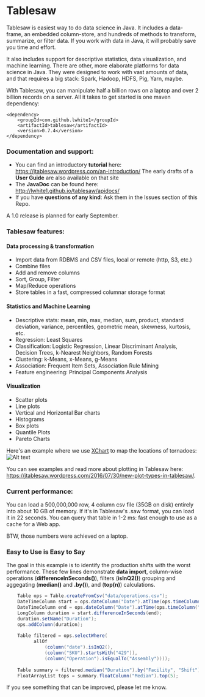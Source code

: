 Tablesaw
=======
   
Tablesaw is easiest way to do data science in Java. It includes a data-frame, an embedded column-store, and  hundreds of methods to transform, summarize, or filter data. If you work with data in Java, it will probably save you time and effort.

It also includes support for descriptive statistics, data visualization, and machine learning. There are other, more elaborate platforms for data science in Java. They were designed to work with vast amounts of data, and that requires a big stack: Spark, Hadoop, HDFS, Pig, Yarn, maybe.  

With Tablesaw, you can manipulate half a billion rows on a laptop and over 2 billion records on a server. All it takes to get started is one maven dependency:  

    <dependency>
        <groupId>com.github.lwhite1</groupId>
        <artifactId>tablesaw</artifactId>
        <version>0.7.4</version>
    </dependency>

### Documentation and support:

* You can find an introductory __tutorial__ here: https://jtablesaw.wordpress.com/an-introduction/ The early drafts of a __User Guide__ are also available on that site
* The __JavaDoc__ can be found here: http://lwhite1.github.io/tablesaw/apidocs/
* If you have __questions of any kind__: Ask them in the Issues section of this Repo.
 
A 1.0 release is planned for early September.  

### Tablesaw features: 

#### Data processing & transformation
* Import data from RDBMS and CSV files, local or remote (http, S3, etc.)
* Combine files
* Add and remove columns
* Sort, Group, Filter 
* Map/Reduce operations
* Store tables in a fast, compressed columnar storage format

#### Statistics and Machine Learning
* Descriptive stats: mean, min, max, median, sum, product, standard deviation, variance, percentiles, geometric mean, skewness, kurtosis, etc.
* Regression: Least Squares
* Classification: Logistic Regression, Linear Discriminant Analysis, Decision Trees, k-Nearest Neighbors, Random Forests
* Clustering: k-Means, x-Means, g-Means
* Association: Frequent Item Sets, Association Rule Mining
* Feature engineering: Principal Components Analysis

#### Visualization
* Scatter plots
* Line plots
* Vertical and Horizontal Bar charts
* Histograms 
* Box plots
* Quantile Plots
* Pareto Charts

Here's an example where we use [XChart](https://github.com/timmolter/XChart) to map the locations of tornadoes: 
![Alt text](https://jtablesaw.files.wordpress.com/2016/07/tornados3.png?w=809)

You can see examples and read more about plotting in Tablesaw here: https://jtablesaw.wordpress.com/2016/07/30/new-plot-types-in-tablesaw/.

### Current performance:
You can load a 500,000,000 row, 4 column csv file (35GB on disk) entirely into about 10 GB of memory. If it's in Tablesaw's .saw format, you can load it in 22 seconds. You can query that table in 1-2 ms: fast enough to use as a cache for a Web app.

BTW, those numbers were achieved on a laptop.

### Easy to Use is Easy to Say
The goal in this example is to identify the production shifts with the worst performance. These few lines demonstrate __data import__, column-wise operations (__differenceInSeconds()__), filters (__isInQ2()__) grouping and aggegating (__median()__ and __.by()__), and (__top(n)__) calculations. 

```java
    Table ops = Table.createFromCsv("data/operations.csv");                             // load data
    DateTimeColumn start = ops.dateColumn("Date").atTime(ops.timeColumn("Start"));
    DateTimeColumn end = ops.dateColumn("Date").atTime(ops.timeColumn("End");
    LongColumn duration = start.differenceInSeconds(end);                        // calc duration
    duration.setName("Duration");
    ops.addColumn(duration);
    
    Table filtered = ops.selectWhere(                                            // filter
          allOf
              (column("date").isInQ2(),
              (column("SKU").startsWith("429")),
              (column("Operation").isEqualTo("Assembly"))));
   
    Table summary = filtered.median("Duration").by("Facility", "Shift");         // group medians
    FloatArrayList tops = summary.floatColumn("Median").top(5);                  // get "slowest"

```
If you see something that can be improved, please let me know.
